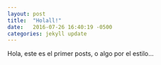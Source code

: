 ```yaml
---
layout: post
title:  "Holall!"
date:   2016-07-26 16:40:19 -0500
categories: jekyll update
---
```

Hola, este es el primer posts, o algo por el estilo...

